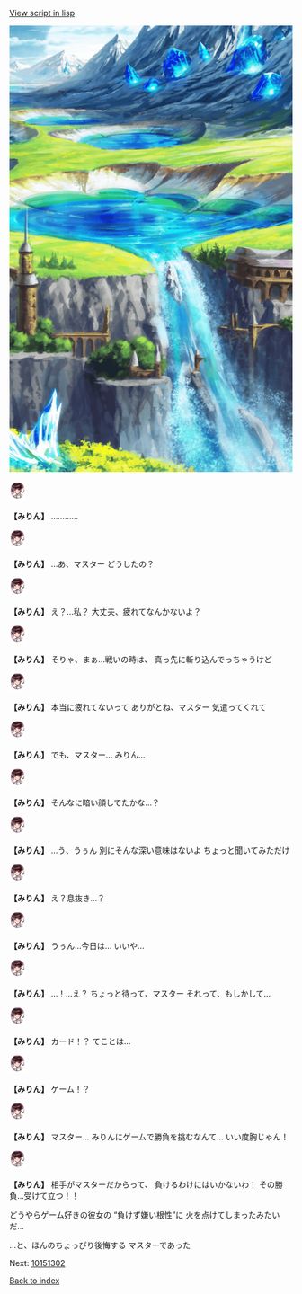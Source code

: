 [View script in lisp](../scripts/10151301.txt)

![highland.png](../images/backgrounds/highland.png)

<img src="../images/units/101511.png" alt="101511.png" height="34"/>

**【みりん】**
…………

<img src="../images/units/101511.png" alt="101511.png" height="34"/>

**【みりん】**
…あ、マスター
どうしたの？

<img src="../images/units/101511.png" alt="101511.png" height="34"/>

**【みりん】**
え？…私？
大丈夫、疲れてなんかないよ？

<img src="../images/units/101511.png" alt="101511.png" height="34"/>

**【みりん】**
そりゃ、まぁ…戦いの時は、
真っ先に斬り込んでっちゃうけど

<img src="../images/units/101511.png" alt="101511.png" height="34"/>

**【みりん】**
本当に疲れてないって
ありがとね、マスター
気遣ってくれて

<img src="../images/units/101511.png" alt="101511.png" height="34"/>

**【みりん】**
でも、マスター…
みりん…

<img src="../images/units/101511.png" alt="101511.png" height="34"/>

**【みりん】**
そんなに暗い顔してたかな…？

<img src="../images/units/101511.png" alt="101511.png" height="34"/>

**【みりん】**
…う、うぅん
別にそんな深い意味はないよ
ちょっと聞いてみただけ

<img src="../images/units/101511.png" alt="101511.png" height="34"/>

**【みりん】**
え？息抜き…？

<img src="../images/units/101511.png" alt="101511.png" height="34"/>

**【みりん】**
うぅん…今日は…
いいや…

<img src="../images/units/101511.png" alt="101511.png" height="34"/>

**【みりん】**
…！…え？
ちょっと待って、マスター
それって、もしかして…

<img src="../images/units/101511.png" alt="101511.png" height="34"/>

**【みりん】**
カード！？
てことは…

<img src="../images/units/101511.png" alt="101511.png" height="34"/>

**【みりん】**
ゲーム！？

<img src="../images/units/101511.png" alt="101511.png" height="34"/>

**【みりん】**
マスター…
みりんにゲームで勝負を挑むなんて…
いい度胸じゃん！

<img src="../images/units/101511.png" alt="101511.png" height="34"/>

**【みりん】**
相手がマスターだからって、
負けるわけにはいかないわ！
その勝負…受けて立つ！！

どうやらゲーム好きの彼女の
“負けず嫌い根性”に
火を点けてしまったみたいだ…

…と、ほんのちょっぴり後悔する
マスターであった

Next: [10151302](10151302.md)

[Back to index](index.md)
